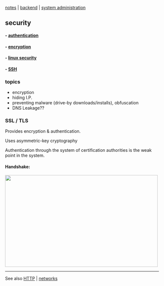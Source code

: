 [notes](../index.md) | [backend](../backend.md) | [system administration](../sysAdmin.md)

## security

#### - [authentication](authentication.md)
#### - [encryption](encryption.md)
#### - [linux security](../linux/security.md)
#### - [SSH](SSH.md)


### topics
- encryption
- hiding I.P.
- preventing malware (drive-by downloads/installs), obfuscation
- DNS Leakage??

### SSL / TLS

Provides encryption & authentication.

Uses asymmetric-key cryptography

Authentication through the system of certification authorities is the weak point in the system.


#### Handshake:

<img src="http://vanish.org/t/images/ssl.jpg" height="300" width="500"/>



---

See also [HTTP](networks/HTTP.md) | [networks](../networks/index.md)
